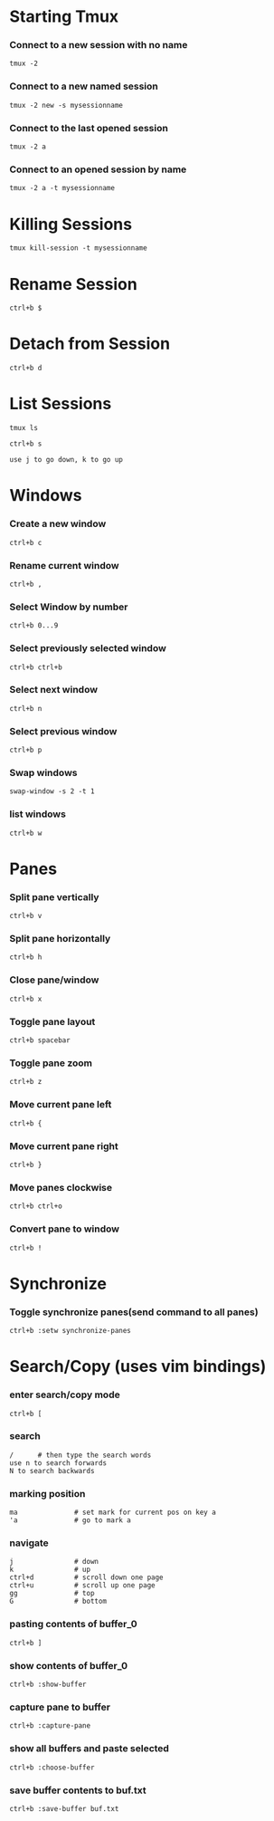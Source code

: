 # Starting Tmux
### Connect to a new session with no name
```
tmux -2
```
### Connect to a new named session
```
tmux -2 new -s mysessionname        
```
### Connect to the last opened session
```
tmux -2 a
```
### Connect to an opened session by name
```
tmux -2 a -t mysessionname
```

# Killing Sessions
```
tmux kill-session -t mysessionname
```

# Rename Session
```
ctrl+b $
```
# Detach from Session
```
ctrl+b d
```

# List Sessions
```
tmux ls
```
```
ctrl+b s

use j to go down, k to go up
```

# Windows
### Create a new window
```
ctrl+b c
```
### Rename current window
```
ctrl+b ,
```
### Select Window by number
```
ctrl+b 0...9
```
### Select previously selected window
```
ctrl+b ctrl+b
```
### Select next window
```
ctrl+b n
```
### Select previous window
```
ctrl+b p
```
### Swap windows
```
swap-window -s 2 -t 1
```
### list windows
```
ctrl+b w
```

# Panes
### Split pane vertically
```
ctrl+b v
```
### Split pane horizontally
```
ctrl+b h
```
### Close pane/window
```
ctrl+b x
```
### Toggle pane layout
```
ctrl+b spacebar
```
### Toggle pane zoom
```
ctrl+b z
```
### Move current pane left
```
ctrl+b {
```
### Move current pane right
```
ctrl+b }
```
### Move panes clockwise
```
ctrl+b ctrl+o
```
### Convert pane to window
```
ctrl+b !
```

# Synchronize
### Toggle synchronize panes(send command to all panes)
```
ctrl+b :setw synchronize-panes
```

# Search/Copy (uses vim bindings)
### enter search/copy mode
```
ctrl+b [
```
### search
```
/      # then type the search words
use n to search forwards
N to search backwards
```

### marking position
```
ma              # set mark for current pos on key a
'a              # go to mark a
```

### navigate
```
j               # down
k               # up
ctrl+d          # scroll down one page
ctrl+u          # scroll up one page
gg              # top
G               # bottom
```

### pasting contents of buffer_0
```
ctrl+b ]
```
### show contents of buffer_0
```
ctrl+b :show-buffer
```

### capture pane to buffer
```
ctrl+b :capture-pane
```
### show all buffers and paste selected
```
ctrl+b :choose-buffer
```
### save buffer contents to buf.txt
```
ctrl+b :save-buffer buf.txt
```


